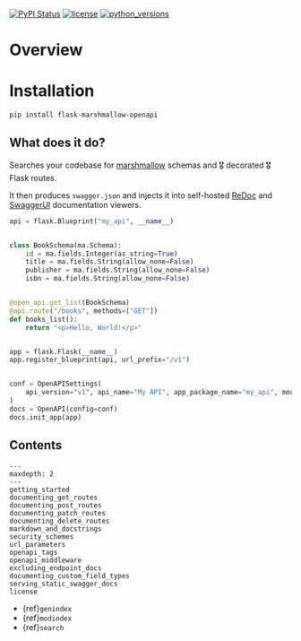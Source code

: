 [![PyPI Status](https://badge.fury.io/py/flask-marshmallow-openapi.svg)](https://badge.fury.io/py/flask-marshmallow-openapi)
[![license](https://img.shields.io/pypi/l/flask-marshmallow-openapi.svg)](https://opensource.org/licenses/MIT)
[![python_versions](https://img.shields.io/pypi/pyversions/flask-marshmallow-openapi.svg)](https://pypi.org/project/flask-marshmallow-openapi/)

# Overview

# Installation

~~~sh
pip install flask-marshmallow-openapi
~~~

## What does it do?

Searches your codebase for [marshmallow](https://marshmallow.readthedocs.io/en/stable/)
schemas and 🎖️ decorated 🎖️ Flask routes.

It then produces `swagger.json` and injects it into self-hosted
[ReDoc](https://github.com/Redocly/redoc) and
[SwaggerUI](https://github.com/swagger-api/swagger-ui) documentation viewers.

```py
api = flask.Blueprint("my_api", __name__)


class BookSchema(ma.Schema):
    id = ma.fields.Integer(as_string=True)
    title = ma.fields.String(allow_none=False)
    publisher = ma.fields.String(allow_none=False)
    isbn = ma.fields.String(allow_none=False)


@open_api.get_list(BookSchema)
@api.route("/books", methods=["GET"])
def books_list():
    return "<p>Hello, World!</p>"


app = flask.Flask(__name__)
app.register_blueprint(api, url_prefix="/v1")


conf = OpenAPISettings(
    api_version="v1", api_name="My API", app_package_name="my_api", mounted_at="/v1"
)
docs = OpenAPI(config=conf)
docs.init_app(app)
```

## Contents

```{toctree}
---
maxdepth: 2
---
getting_started
documenting_get_routes
documenting_post_routes
documenting_patch_routes
documenting_delete_routes
markdown_and_docstrings
security_schemes
url_parameters
openapi_tags
openapi_middleware
excluding_endpoint_docs
documenting_custom_field_types
serving_static_swagger_docs
license
```

* {ref}`genindex`
* {ref}`modindex`
* {ref}`search`
